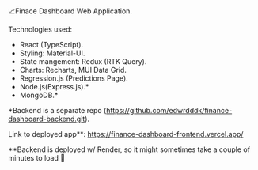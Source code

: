 📈Finace Dashboard Web Application.

Technologies used: 
- React (TypeScript).
- Styling: Material-UI.
- State mangement: Redux (RTK Query).
- Charts: Recharts, MUI Data Grid.
- Regression.js (Predictions Page).
- Node.js(Express.js).*
- MongoDB.*

*Backend is a separate repo (https://github.com/edwrdddk/finance-dashboard-backend.git).

Link to deployed app**: https://finance-dashboard-frontend.vercel.app/

**Backend is deployed w/ Render, so it might sometimes take a couple of minutes to load 🥲
